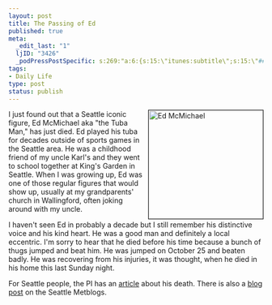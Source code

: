 ```yaml
--- 
layout: post
title: The Passing of Ed
published: true
meta: 
  _edit_last: "1"
  ljID: "3426"
  _podPressPostSpecific: s:269:"a:6:{s:15:\"itunes:subtitle\";s:15:\"##PostExcerpt##\";s:14:\"itunes:summary\";s:15:\"##PostExcerpt##\";s:15:\"itunes:keywords\";s:17:\"##WordPressCats##\";s:13:\"itunes:author\";s:10:\"##Global##\";s:15:\"itunes:explicit\";s:2:\"No\";s:12:\"itunes:block\";s:2:\"No\";}";
tags: 
- Daily Life
type: post
status: publish
---
```

<a href="http://www.flickr.com/photos/albill/3009409618/" title="Ed McMichael by albill, on Flickr"><img src="http://farm4.static.flickr.com/3168/3009409618_ac1a1c7c0f_o.jpg" align="right" border="1" width="226" height="214" alt="Ed McMichael" /></a> I just found out that a Seattle iconic figure, Ed McMichael aka "the Tuba Man," has just died. Ed played his tuba for decades outside of sports games in the Seattle area. He was a childhood friend of my uncle Karl's and they went to school together at King's Garden in Seattle. When I was growing up, Ed was one of those regular figures that would show up, usually at my grandparents' church in Wallingford, often joking around with my uncle. 

I haven't seen Ed in probably a decade but I still remember his distinctive voice and his kind heart. He was a good man and definitely a local eccentric. I'm sorry to hear that he died before his time because a bunch of thugs jumped and beat him. He was jumped on October 25 and beaten badly. He was recovering from his injuries, it was thought, when he died in his home this last Sunday night.

For Seattle people, the PI has an <a href="http://seattlepi.nwsource.com/jamieson/386267_robert04xx.html">article</a> about his death. There is also a <a href="http://seattle.metblogs.com/2008/11/05/rip-tuba-man/">blog post</a> on the Seattle Metblogs.
